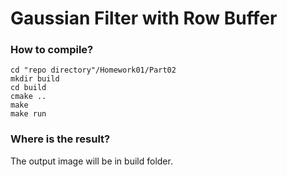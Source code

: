 # Gaussian Filter with Row Buffer

### How to compile?

```shell
cd "repo directory"/Homework01/Part02
mkdir build
cd build
cmake ..
make
make run
```

### Where is the result?

The output image will be in build folder.